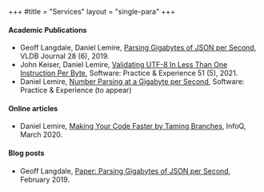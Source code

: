 +++
#title = "Services"
layout = "single-para"
+++

#### Academic Publications 

* Geoff Langdale, Daniel Lemire, [Parsing Gigabytes of JSON per Second](https://arxiv.org/abs/1902.08318), VLDB Journal 28 (6), 2019.
* John Keiser, Daniel Lemire, [Validating UTF-8 In Less Than One Instruction Per Byte](https://arxiv.org/abs/2010.03090), Software: Practice & Experience 51 (5), 2021.
* Daniel Lemire, [Number Parsing at a Gigabyte per Second](https://arxiv.org/abs/2101.11408), Software: Practice & Experience (to appear)

#### Online articles

* Daniel Lemire, [Making Your Code Faster by Taming Branches](https://www.infoq.com/articles/making-code-faster-taming-branches/), InfoQ, March 2020.


#### Blog posts

*  Geoff Langdale, [Paper: Parsing Gigabytes of JSON per Second](https://branchfree.org/2019/02/25/paper-parsing-gigabytes-of-json-per-second/), February 2019.
